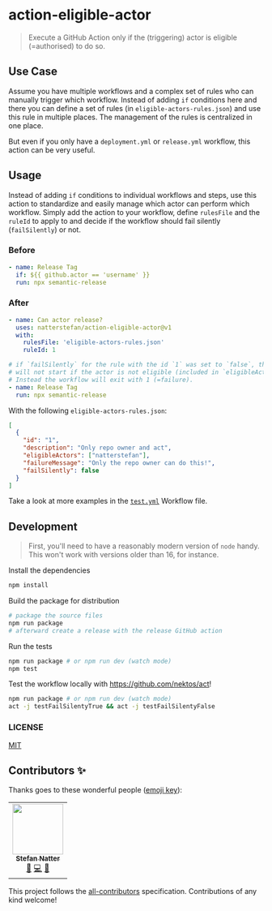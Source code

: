 # action-eligible-actor

> Execute a GitHub Action only if the (triggering) actor is eligible (=authorised) to do so.

## Use Case

Assume you have multiple workflows and a complex set of rules who can manually
trigger which workflow. Instead of adding `if` conditions here and there you can
define a set of rules (in `eligible-actors-rules.json`) and use this rule in
multiple places. The management of the rules is centralized in one place.

But even if you only have a `deployment.yml` or `release.yml` workflow, this
action can be very useful.

## Usage

Instead of adding `if` conditions to individual workflows and steps, use this
action to standardize and easily manage which actor can perform which workflow.
Simply add the action to your workflow, define `rulesFile` and the `ruleId` to
apply to and decide if the workflow should fail silently (`failSilently`) or
not.

### Before

```yml
- name: Release Tag
  if: ${{ github.actor == 'username' }}
  run: npx semantic-release
```

### After

```yml
- name: Can actor release?
  uses: natterstefan/action-eligible-actor@v1
  with:
    rulesFile: 'eligible-actors-rules.json'
    ruleId: 1

# if `failSilently` for the rule with the id `1` was set to `false`, this step
# will not start if the actor is not eligible (included in `eligibleActors`).
# Instead the workflow will exit with 1 (=failure).
- name: Release Tag
  run: npx semantic-release
```

With the following `eligible-actors-rules.json`:

```json
[
  {
    "id": "1",
    "description": "Only repo owner and act",
    "eligibleActors": ["natterstefan"],
    "failureMessage": "Only the repo owner can do this!",
    "failSilently": false
  }
]
```

Take a look at more examples in the
[`test.yml`](.github/workflows/test.yml#L24) Workflow file.

## Development

> First, you'll need to have a reasonably modern version of `node` handy. This
> won't work with versions older than 16, for instance.

Install the dependencies

```bash
npm install
```

Build the package for distribution

```bash
# package the source files
npm run package
# afterward create a release with the release GitHub action
```

Run the tests

```bash
npm run package # or npm run dev (watch mode)
npm test
```

Test the workflow locally with <https://github.com/nektos/act>!

```bash
npm run package # or npm run dev (watch mode)
act -j testFailSilentyTrue && act -j testFailSilentyFalse
```

### LICENSE

[MIT](LICENSE)

## Contributors ✨

Thanks goes to these wonderful people ([emoji key](https://allcontributors.org/docs/en/emoji-key)):

<!-- ALL-CONTRIBUTORS-LIST:START - Do not remove or modify this section -->
<!-- prettier-ignore-start -->
<!-- markdownlint-disable -->
<table>
  <tr>
    <td align="center"><a href="https://natterstefan.me/"><img src="https://avatars.githubusercontent.com/u/1043668?v=4?s=100" width="100px;" alt=""/><br /><sub><b>Stefan Natter</b></sub></a><br /><a href="#ideas-natterstefan" title="Ideas, Planning, & Feedback">🤔</a> <a href="https://github.com/natterstefan/action-eligible-actor/commits?author=natterstefan" title="Code">💻</a> <a href="https://github.com/natterstefan/action-eligible-actor/commits?author=natterstefan" title="Documentation">📖</a></td>
  </tr>
</table>

<!-- markdownlint-restore -->
<!-- prettier-ignore-end -->

<!-- ALL-CONTRIBUTORS-LIST:END -->

This project follows the [all-contributors](https://github.com/all-contributors/all-contributors) specification. Contributions of any kind welcome!

